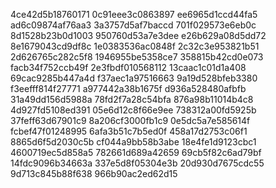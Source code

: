 4ce42d5b18760171
0c91eee3c0863897
ee6965d1ccd44fa5
ad6c09874af76aa3
3a3757d5af7baccd
701f029573e6eb0c
8d1528b23b0d1003
950760d53a7e3dee
e26b629a08d5dd72
8e1679043cd9df8c
1e0383536ac0848f
2c32c3e953821b51
2d626765c282c5f8
1946955be5358ce7
358815b42cd0e073
facb34f752ccb49f
2e3fbdf010568112
13caac1c01d1a408
69cac9285b447a4d
f37aec1a97516663
9a19d528bfeb3380
f3eefff814f27771
a977442a38b1675f
d936a528480afbfb
31a49dd156d5988a
78fd2f7a28c54bfa
876a98b11014b4c8
4d927fd5108ed391
05e6d12c8f66e9ee
738312a00fd5925b
37feff63d67901c9
8a206cf3000fb1c9
0e5dc5a7e585614f
fcbef47f01248995
6afa3b51c7b5ed0f
458a17d2753c06f1
8865d6f5d2030c5b
cf044a9bb58b3abe
18e4fe1d9123cbc1
4600719ec5d858a5
782661d689a42659
69cb5f82c6ad79bf
14fdc9096b34663a
337e5d8f05304e3b
20d930d7675cdc55
9d713c845b88f638
966b90ac2ed62d15
